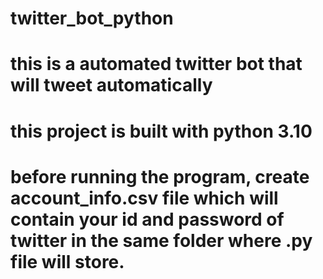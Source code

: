 # twitter_bot_python
# this is a automated twitter bot that will tweet automatically
# this project is built with python 3.10
# before running the program, create account_info.csv file which will contain your id and password of twitter in the same folder where .py file will store.
